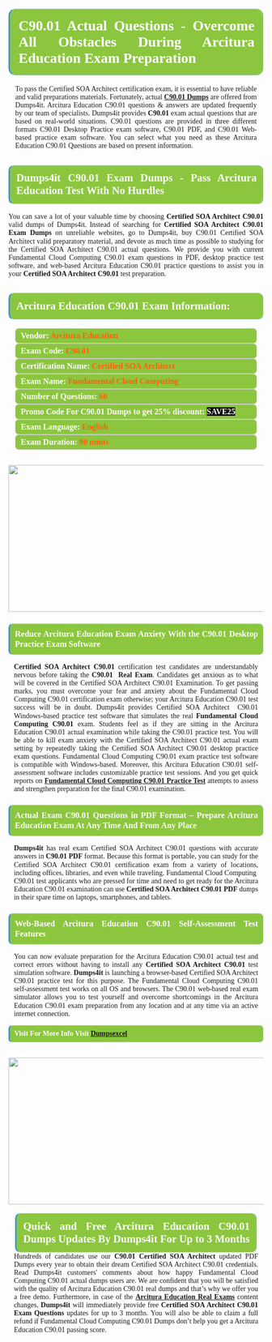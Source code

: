 <h1 style="text-align: justify;"><span style="font-family:Times New Roman,Times,serif;"><strong><span style="display: block; color: #FFFFFF; background: #8cc63f; border: 0.5px solid #AED6F1; border-left: 3px solid #3498DB; padding: .6em; border-radius: 0.5em;">C90.01 Actual Questions - Overcome All Obstacles During Arcitura Education Exam Preparation</span></strong></span></h1>

<p style="margin: 0in 10pt; text-align: justify;"><span style="font-size:14px;"><span style="font-family:Times New Roman,Times,serif;"><span style="line-height:115%"><span style="line-height:115%">To pass the Certified SOA Architect certification exam, it is essential to have reliable and valid preparations materials. Fortunately, actual <a href="https://www.dumps4it.com/c90.01-dumps.html"><b>C90.01 Dumps</b></a> are offered from Dumps4it. Arcitura Education C90.01 questions & answers are updated frequently by our team of specialists. Dumps4it provides <b>C90.01 </b>exam actual questions that are based on real-world situations. C90.01 <b> </b>questions are provided in three different formats C90.01 Desktop Practice exam software, C90.01 PDF, and C90.01 Web-based practice exam software. You can select what you need as these Arcitura Education C90.01 Questions are based on present information.</span></span></span></span></p>

<h2 style="text-align: justify;"><span style="font-family:Times New Roman,Times,serif;"><strong><span style="display: block; color: #FFFFFF; background: #8cc63f; border: 0.5px solid #AED6F1; border-left: 3px solid #3498DB; padding: .6em; border-radius: 0.5em;">Dumps4it C90.01 Exam Dumps - Pass Arcitura Education Test With No Hurdles </span></strong></span></h2>

<p style="text-align: justify;"><span style="font-size:14px;"><span style="font-family:Times New Roman,Times,serif;"><span style="line-height:115%"><span sans-serif=""><span style="line-height:115%"><span new="" roman="" times="">You can save a lot of your valuable time by choosing <strong>Certified SOA Architect C90.01</strong> valid dumps of Dumps4it. Instead of searching for <strong>Certified SOA Architect C90.01 Exam Dumps</strong> on unreliable websites, go to Dumps4it, buy C90.01 Certified SOA Architect valid preparatory material, and devote as much time as possible to studying for the Certified SOA Architect C90.01 actual questions. We provide you with current Fundamental Cloud Computing C90.01 exam questions in PDF, desktop practice test software, and web-based Arcitura Education C90.01 practice questions to assist you in your <strong>Certified SOA Architect C90.01</strong> test preparation.</span></span></span></span></span></span></p>

<h2 style="text-align: justify;"><span style="font-family:Times New Roman,Times,serif;"><strong><span style="display: block; color: #FFFFFF; background: #8cc63f; border: 0.5px solid #AED6F1; border-left: 3px solid #3498DB; padding: .6em; border-radius: 0.5em;">Arcitura Education C90.01 Exam Information:</span></strong></span></h2>

<div style="margin: 0cm 10pt; background: rgb(140, 198, 63); border: 1px solid rgb(204, 204, 204); padding: 5px 10px; border-radius: 0.5em; text-align: justify;"><span style="font-family:Times New Roman,Times,serif;"><span style="font-size: 11pt;"><span style="line-height: normal;"><strong><span style="font-size: 12.0pt;"><span style="color: #FFFFFF;">Vendor:</span> <span style="color: #FF6106;">Arcitura Education</span></span></strong></span></span></span></div>

<div style="margin: 0cm 10pt; background: rgb(140, 198, 63); border: 1px solid rgb(204, 204, 204); padding: 5px 10px; border-radius: 0.5em; text-align: justify;"><span style="font-family:Times New Roman,Times,serif;"><span style="font-size: 11pt;"><span style="line-height: normal;"><strong><span style="font-size: 12.0pt;"><span style="color: #FFFFFF;">Exam Code:</span> <span style="color: #FF6106;">C90.01</span></span></strong></span></span></span></div>

<div style="margin: 0cm 10pt; background: rgb(140, 198, 63); border: 1px solid rgb(204, 204, 204); padding: 5px 10px; border-radius: 0.5em; text-align: justify;"><span style="font-family:Times New Roman,Times,serif;"><span style="font-size: 11pt;"><span style="line-height: normal;"><strong><span style="font-size: 12.0pt;"><span style="color: #FFFFFF;">Certification Name:</span> <span style="color: #FF6106;">Certified SOA Architect</span></span></strong></span></span></span></div>

<div style="margin: 0cm 10pt; background: rgb(140, 198, 63); border: 1px solid rgb(204, 204, 204); padding: 5px 10px; border-radius: 0.5em; text-align: justify;"><span style="font-family:Times New Roman,Times,serif;"><span style="font-size: 11pt;"><span style="line-height: normal;"><strong><span style="font-size: 12.0pt;"><span style="color: #FFFFFF;">Exam Name:</span> <span style="color: #FF6106;">Fundamental Cloud Computing</span></span></strong></span></span></span></div>

<div style="margin: 0cm 10pt; background: rgb(140, 198, 63); border: 1px solid rgb(204, 204, 204); padding: 5px 10px; border-radius: 0.5em; text-align: justify;"><span style="font-family:Times New Roman,Times,serif;"><span style="font-size: 11pt;"><span style="line-height: normal;"><strong><span style="font-size: 12.0pt;"><span style="color: #FFFFFF;">Number of Questions: </span><span style="color: #FF6106;">60</span></span></strong></span></span></span></div>

<div style="margin: 0cm 10pt; background: rgb(140, 198, 63); border: 1px solid rgb(204, 204, 204); padding: 5px 10px; border-radius: 0.5em; text-align: justify;"><span style="font-family:Times New Roman,Times,serif;"><span style="font-size: 11pt;"><span style="line-height: normal;"><strong><span style="font-size: 12.0pt;"><span style="color: #FFFFFF;">Promo Code For C90.01 Dumps to get 25% discount: </span><span style="color:#FFFFFF;"><span style="background-color:#000000;">SAVE25</span></span></span></strong></span></span></span></div>

<div style="margin: 0cm 10pt; background: rgb(140, 198, 63); border: 1px solid rgb(204, 204, 204); padding: 5px 10px; border-radius: 0.5em; text-align: justify;"><span style="font-family:Times New Roman,Times,serif;"><span style="font-size: 11pt;"><span style="line-height: normal;"><strong><span style="font-size: 12.0pt;"><span style="color: #FFFFFF;">Exam Language:</span> <span style="color: #FF6106;">English</span></span></strong></span></span></span></div>

<div style="margin: 0cm 10pt; background: rgb(140, 198, 63); border: 1px solid rgb(204, 204, 204); padding: 5px 10px; border-radius: 0.5em; text-align: justify;"><span style="font-family:Times New Roman,Times,serif;"><span style="font-size: 11pt;"><span style="line-height: normal;"><strong><span style="font-size: 12.0pt;"><span style="color: #FFFFFF;">Exam Duration: </span><span style="color: #FF6106;">90 mints</span></span></strong></span></span></span></div>

<p style="text-align: justify;"><span style="font-family:Times New Roman,Times,serif;">                                                                                <a href="https://www.dumps4it.com/c90.01-dumps.html"><img src="https://i.imgur.com/a474NNd.jpg" style="height: 290px; width: 700px;" /></a></span></p>

<h3 style="text-align: justify;"><span style="font-family:Times New Roman,Times,serif;"><strong><span style="display: block; color: #FFFFFF; background: #8cc63f; border: 0.5px solid #AED6F1; border-left: 3px solid #3498DB; padding: .6em; border-radius: 0.5em;">Reduce Arcitura Education Exam Anxiety With the C90.01 Desktop Practice Exam Software </span></strong></span></h3>

<p style="margin: 0in 8pt; text-align: justify;"><span style="font-family:Times New Roman,Times,serif;"><span style="font-size:14px;"><span style="line-height:115%"><span sans-serif=""><span style="line-height:115%"><span new="" roman="" times=""><strong>Certified SOA Architect C90.01</strong> certification test candidates are understandably nervous before taking the <strong>C90.01  Real Exam</strong>. Candidates get anxious as to what will be covered in the Certified SOA Architect C90.01 Examination. To get passing marks, you must overcome your fear and anxiety about the Fundamental Cloud Computing C90.01 certification exam otherwise; your Arcitura Education C90.01 test success will be in doubt. Dumps4it provides Certified SOA Architect  C90.01 Windows-based practice test software that simulates the real <strong>Fundamental Cloud Computing C90.01</strong> exam. Students feel as if they are sitting in the Arcitura Education C90.01 actual examination while taking the C90.01 practice test. You will be able to kill exam anxiety with the Certified SOA Architect C90.01 actual exam setting by repeatedly taking the Certified SOA Architect C90.01 desktop practice exam questions. Fundamental Cloud Computing C90.01 exam practice test software is compatible with Windows-based. Moreover, this Arcitura Education C90.01 self-assessment software includes customizable practice test sessions. And you get quick reports on <a href="https://www.dumps4it.com/c90.01-dumps.html"><strong>Fundamental Cloud Computing C90.01 Practice Test</strong></a> attempts to assess and strengthen preparation for the final C90.01 examination.</span></span></span></span></span></span></p>

<h3 style="text-align: justify;"><span style="font-family:Times New Roman,Times,serif;"><strong><span style="display: block; color: #FFFFFF; background: #8cc63f; border: 0.5px solid #AED6F1; border-left: 3px solid #3498DB; padding: .6em; border-radius: 0.5em;">Actual Exam C90.01 Questions in PDF Format – Prepare Arcitura Education Exam At Any Time And From Any Place </span></strong></span></h3>

<p style="margin: 0in 8pt; text-align: justify;"><span style="font-size:14px;"><span style="font-family:Times New Roman,Times,serif;"><span style="line-height:115%"><span sans-serif=""><span style="line-height:115%"><span new="" roman="" times=""><strong>Dumps4it</strong> has real exam Certified SOA Architect C90.01 questions with accurate answers<strong> </strong>in <strong>C90.01 PDF</strong> format. Because this format is portable, you can study for the Certified SOA Architect C90.01 certification exam from a variety of locations, including offices, libraries, and even while traveling. Fundamental Cloud Computing  C90.01 test applicants who are pressed for time and need to get ready for the Arcitura Education C90.01 examination can use <strong>Certified SOA Architect C90.01 PDF</strong> dumps in their spare time on laptops, smartphones, and tablets.</span></span></span></span></span></span></p>

<h3 style="text-align: justify;"><span style="font-family:Times New Roman,Times,serif;"><strong><span style="display: block; color: #FFFFFF; background: #8cc63f; border: 0.5px solid #AED6F1; border-left: 3px solid #3498DB; padding: .6em; border-radius: 0.5em;">Web-Based Arcitura Education C90.01 Self-Assessment Test Features </span></strong></span></h3>

<p style="margin: 0in 8pt; text-align: justify;"><span style="font-size:14px;"><span style="font-family:Times New Roman,Times,serif;"><span style="line-height:115%"><span sans-serif=""><span style="line-height:115%"><span new="" roman="" times="">You can now evaluate preparation for the Arcitura Education C90.01 actual test and correct errors without having to install any <strong>Certified SOA Architect C90.01</strong> test simulation software. <strong>Dumps4it</strong> is launching a browser-based Certified SOA Architect C90.01 practice test for this purpose. The Fundamental Cloud Computing C90.01 self-assessment test works on all OS and browsers. The C90.01 web-based real exam simulator allows you to test yourself and overcome shortcomings in the Arcitura Education C90.01 exam preparation from any location and at any time via an active internet connection.</span></span></span></span></span></span></p>

<p style="margin-right: 0in; margin-left: 0in; text-align: justify;"><span style="font-family:Times New Roman,Times,serif;"><strong><span style="display: block; color: #FFFFFF; background: #8cc63f; border: 0.5px solid #AED6F1; border-left: 3px solid #3498DB; padding: .6em; border-radius: 0.5em;"><span ms="" trebuchet="">Visit For More Info Visit </span><a href="https://www.dumpsexcel.com/" ms="" trebuchet="">Dumpsexcel</a></span></strong></span></p>

<p style="margin: 0in 0.0001pt; text-align: justify;"><span style="font-family:Times New Roman,Times,serif;">                                                                             <a href="https://www.dumps4it.com/c90.01-dumps.html"><img src="https://i.imgur.com/tHvwmqt.jpg" style="height: 290px; width: 700px;" /></a></span></p>

<p style="margin: 0in 0.0001pt; text-align: justify;"> </p>

<h2 style="margin: 0in 10pt; text-align: justify;"><span style="font-family:Times New Roman,Times,serif;"><strong><span style="display: block; color: #FFFFFF; background: #8cc63f; border: 0.5px solid #AED6F1; border-left: 3px solid #3498DB; padding: .6em; border-radius: 0.5em;">Quick and Free Arcitura Education C90.01 Dumps Updates By Dumps4it For Up to 3 Months</span></strong></span></h2>

<p style="margin: 0in 8pt; text-align: justify;"><span style="font-size:14px;"><span style="font-family:Times New Roman,Times,serif;"><span style="line-height:115%"><span sans-serif=""><span style="line-height:115%"><span new="" roman="" times="">Hundreds of candidates use our <strong>C90.01 Certified SOA Architect</strong> updated PDF Dumps every year to obtain their dream Certified SOA Architect C90.01 credentials. Read Dumps4it customers' comments about how happy Fundamental Cloud Computing C90.01 actual dumps users are. We are confident that you will be satisfied with the quality of Arcitura Education C90.01 real dumps and that’s why we offer you a free demo. Furthermore, in case of the <a href="https://www.dumps4it.com/arcitura-education-real-exams.html"><strong>Arcitura Education Real Exams</strong></a> content changes, <strong>Dumps4it </strong>will immediately provide free <strong>Certified SOA Architect C90.01 Exam Questions</strong> updates for up to 3 months. You will also be able to claim a full refund if Fundamental Cloud Computing C90.01 Dumps don’t help you get a Arcitura Education C90.01 passing score. </span></span></span></span></span></span></p>
<gdiv></gdiv><gdiv></gdiv><gdiv></gdiv><gdiv></gdiv><gdiv></gdiv><gdiv></gdiv><gdiv></gdiv><gdiv></gdiv><gdiv></gdiv><gdiv></gdiv><gdiv></gdiv><gdiv></gdiv><gdiv></gdiv><gdiv></gdiv><gdiv></gdiv><gdiv></gdiv><gdiv></gdiv><gdiv></gdiv><gdiv></gdiv><gdiv></gdiv><gdiv></gdiv><gdiv></gdiv><gdiv></gdiv><gdiv></gdiv><gdiv></gdiv><gdiv></gdiv><gdiv></gdiv><gdiv></gdiv><gdiv></gdiv><gdiv></gdiv>

